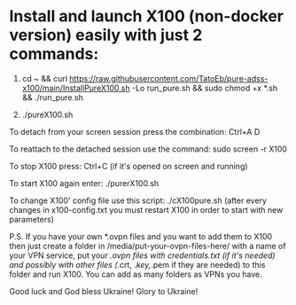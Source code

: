 # Install and launch X100 (non-docker version) easily with just 2 commands:


1) cd ~ && curl https://raw.githubusercontent.com/TatoEb/pure-adss-x100/main/InstallPureX100.sh -Lo run_pure.sh && sudo chmod +x *.sh && ./run_pure.sh


2) ./pureX100.sh


To detach from your screen session press the combination:  Ctrl+A D 


To reattach to the detached session use the command:  sudo screen -r X100


To stop X100 press:  Ctrl+C (if it's opened on screen and running)


To start X100 again enter:  ./purerX100.sh


To change X100' config file use this script:  ./cX100pure.sh
(after every changes in x100-config.txt you must restart X100 in order to start with new parameters)

P.S. If you have your own *.ovpn files and you want to add them to X100 then just create a folder in /media/put-your-ovpn-files-here/  with a name of your VPN service, put your *.ovpn files with credentials.txt (if it's needed) and possibly with other files (*.crt, *.key,*.pem if they are needed) to this folder and run X100. You can add as many folders as VPNs you have. 

Good luck and God bless Ukraine!
Glory to Ukraine!
